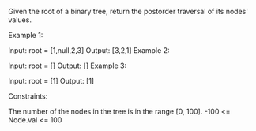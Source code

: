 Given the root of a binary tree, return the postorder traversal of its nodes' values.

 

Example 1:


Input: root = [1,null,2,3]
Output: [3,2,1]
Example 2:

Input: root = []
Output: []
Example 3:

Input: root = [1]
Output: [1]
 

Constraints:

The number of the nodes in the tree is in the range [0, 100].
-100 <= Node.val <= 100
 
